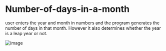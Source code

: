 # Number-of-days-in-a-month
user enters the year and month in numbers and the program generates the number of days in that month. However it also determines whether the year is a leap year or not.

![image](https://github.com/watchout254/Number-of-days-in-a-month/assets/88248852/fa4dbb58-b352-448e-9b1f-d439f192e975)

